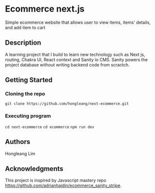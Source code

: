# Ecommerce next.js

Simple ecommerce website that allows user to view items, items' details, and add item to cart

## Description

A learning project that I build to learn new technology such as Next js, routing, Chakra UI, React context and Sanity io CMS. Sanity powers the project database without writing backend code from scractch.

## Getting Started

### Cloning the repo
`git clone https://github.com/hongleang/next-ecommerce.git`


### Executing program
`cd next-ecommerce`
`cd ecommerce`
`npm run dev`

## Authors

Hongleang Lim

## Acknowledgments
This project is inspired by Javascript mastery repo https://github.com/adrianhajdin/ecommerce_sanity_stripe. 
